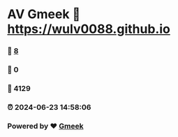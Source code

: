 # AV Gmeek :link: https://wulv0088.github.io 
### :page_facing_up: [8](https://wulv0088.github.io/tag.html) 
### :speech_balloon: 0 
### :hibiscus: 4129 
### :alarm_clock: 2024-06-23 14:58:06 
### Powered by :heart: [Gmeek](https://github.com/Meekdai/Gmeek)

